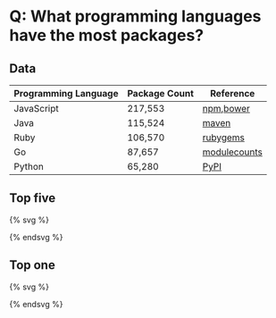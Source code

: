 # Q: What programming languages have the most packages?

## Data

| Programming Language | Package Count | Reference |
|----------------------------------|----------------------|----------------|
| JavaScript | 217,553 |[npm](https://www.npmjs.com/),[bower](http://www.modulecounts.com/)
| Java | 115,524 |[maven](http://search.maven.org/#stats)
| Ruby | 106,570 |[rubygems](https://rubygems.org/stats)
| Go | 87,657|[modulecounts](http://www.modulecounts.com/)
|Python | 65,280 |[PyPI](https://pypi.python.org/pypi)

## Top five

{% svg %}

<rect x="0" width="20" height="218" style="fill:rgb(0,0,255);stroke-width:3;stroke:rgb(0,0,0)" />
<rect x="30" width="20" height="116" style="fill:rgb(0,0,255);stroke-width:3;stroke:rgb(0,0,0)" />
<rect x="60" width="20" height="107" style="fill:rgb(0,0,255);stroke-width:3;stroke:rgb(0,0,0)" />
<rect x="90" width="20" height="88" style="fill:rgb(0,0,255);stroke-width:3;stroke:rgb(0,0,0)" />
<rect x="120" width="20" height="65" style="fill:rgb(0,0,255);stroke-width:3;stroke:rgb(0,0,0)" />

{% endsvg %}

## Top one

{% svg %}

<!-- same barchart, but the top is highlighted, using css -->
<rect x="0" width="20" height="218" style="fill:rgb(255,255,0);stroke-width:3;stroke:rgb(0,0,0)" />
<rect x="30" width="20" height="116" style="fill:rgb(0,0,255);stroke-width:3;stroke:rgb(0,0,0)" />
<rect x="60" width="20" height="107" style="fill:rgb(0,0,255);stroke-width:3;stroke:rgb(0,0,0)" />
<rect x="90" width="20" height="88" style="fill:rgb(0,0,255);stroke-width:3;stroke:rgb(0,0,0)" />
<rect x="120" width="20" height="65" style="fill:rgb(0,0,255);stroke-width:3;stroke:rgb(0,0,0)" />

{% endsvg %}
